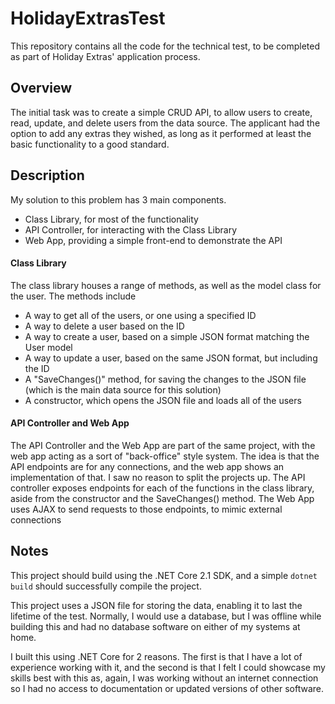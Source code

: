 # HolidayExtrasTest
This repository contains all the code for the technical test, to be completed as part of Holiday Extras' application process.

## Overview
The initial task was to create a simple CRUD API, to allow users to create, read, update, and delete users from the data source.
The applicant had the option to add any extras they wished, as long as it performed at least the basic functionality to a good standard.

## Description
My solution to this problem has 3 main components. 
* Class Library, for most of the functionality
* API Controller, for interacting with the Class Library
* Web App, providing a simple front-end to demonstrate the API

#### Class Library
The class library houses a range of methods, as well as the model class for the user. 
The methods include
* A way to get all of the users, or one using a specified ID
* A way to delete a user based on the ID
* A way to create a user, based on a simple JSON format matching the User model
* A way to update a user, based on the same JSON format, but including the ID
* A "SaveChanges()" method, for saving the changes to the JSON file (which is the main data source for this solution)
* A constructor, which opens the JSON file and loads all of the users

#### API Controller and Web App
The API Controller and the Web App are part of the same project, with the web app acting as a sort of "back-office" style system. 
The idea is that the API endpoints are for any connections, and the web app shows an implementation of that. I saw no reason to split the projects up.
The API controller exposes endpoints for each of the functions in the class library, aside from the constructor and the SaveChanges() method.
The Web App uses AJAX to send requests to those endpoints, to mimic external connections

## Notes
This project should build using the .NET Core 2.1 SDK, and a simple `dotnet build` should successfully compile the project. 

This project uses a JSON file for storing the data, enabling it to last the lifetime of the test. 
Normally, I would use a database, but I was offline while building this and had no database software on either of my systems at home.

I built this using .NET Core for 2 reasons. The first is that I have a lot of experience working with it, and the second is that I felt
I could showcase my skills best with this as, again, I was working without an internet connection so I had no access to documentation or 
updated versions of other software. 
